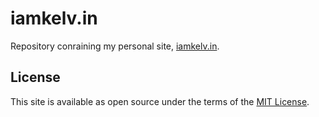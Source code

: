 # iamkelv.in

Repository conraining my personal site, [iamkelv.in](https://iamkelv.in/).

## License

This site is available as open source under the terms of the [MIT License](http://opensource.org/licenses/MIT).
